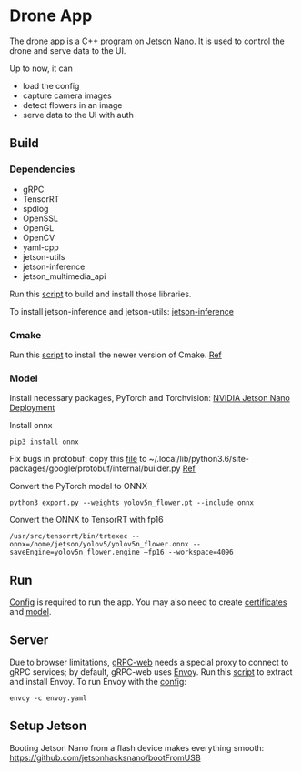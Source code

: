 # Drone App
The drone app is a C++ program on [Jetson Nano](https://developer.nvidia.com/embedded/jetson-nano-developer-kit). It is used to control the drone and serve data to the UI.

Up to now, it can 
- load the config
- capture camera images
- detect flowers in an image
- serve data to the UI with auth

## Build
### Dependencies

- gRPC
- TensorRT
- spdlog
- OpenSSL
- OpenGL
- OpenCV
- yaml-cpp
- jetson-utils
- jetson-inference
- jetson_multimedia_api

Run this [script](tools/libraries.sh) to build and install those libraries.

To install jetson-inference and jetson-utils: [jetson-inference](
https://github.com/dusty-nv/jetson-inference/blob/master/docs/building-repo-2.md)

### Cmake
Run this [script](tools/cmake.sh) to install the newer version of Cmake. [Ref](https://forums.developer.nvidia.com/t/having-problems-updating-cmake-on-xavier-nx/169265/2)

### Model
Install necessary packages, PyTorch and Torchvision: [NVIDIA Jetson Nano Deployment](https://github.com/ultralytics/yolov5/issues/9627)

Install onnx
```shell
pip3 install onnx
```

Fix bugs in protobuf: copy this [file](https://raw.githubusercontent.com/protocolbuffers/protobuf/main/python/google/protobuf/internal/builder.py) to ~/.local/lib/python3.6/site-packages/google/protobuf/internal/builder.py [Ref](https://stackoverflow.com/a/74089097)

Convert the PyTorch model to ONNX
```shell
python3 export.py --weights yolov5n_flower.pt --include onnx
```

Convert the ONNX to TensorRT with fp16 
```shell
/usr/src/tensorrt/bin/trtexec --onnx=/home/jetson/yolov5/yolov5n_flower.onnx --saveEngine=yolov5n_flower.engine —fp16 --workspace=4096
```

## Run
[Config](tools/config.yaml) is required to run the app. You may also need to create [certificates](/tools/cert/) and [model](/model/).

## Server

Due to browser limitations, [gRPC-web](https://github.com/grpc/grpc-web) needs a special proxy to connect to gRPC services; by default, gRPC-web uses [Envoy](https://www.envoyproxy.io/). Run this [script](tools/envoy.sh) to extract and install Envoy. To run Envoy with the [config](tools/envoy.yaml):

```shell
envoy -c envoy.yaml
```

## Setup Jetson
Booting Jetson Nano from a flash device makes everything smooth: https://github.com/jetsonhacksnano/bootFromUSB